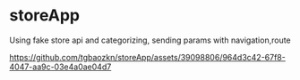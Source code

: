 # storeApp
Using fake store api and categorizing, sending params with navigation,route

https://github.com/tgbaozkn/storeApp/assets/39098806/964d3c42-67f8-4047-aa9c-03e4a0ae04d7

